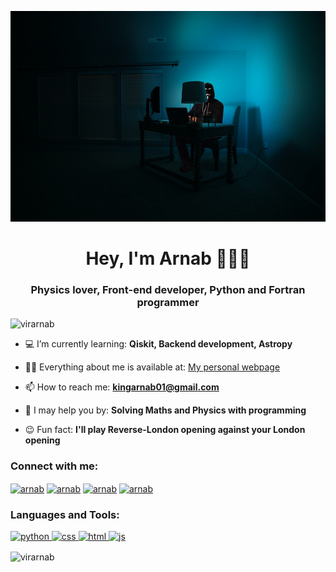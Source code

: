 ![Arnab Chowhan](https://github.com/virarnab/virarnab/blob/master/photo-1562813733-b31f71025d54.jpg?raw=true)

<body>
    <h1 align="center">Hey, I'm Arnab 👋👦🏼</h1>
<h3 align="center">Physics lover, Front-end developer, Python and Fortran programmer</h3>

<p align="left"><img src="https://komarev.com/ghpvc/?username=virarnab" alt="virarnab" /> </p>

- 💻 I’m currently learning: **Qiskit, Backend development, Astropy**

- 👨‍💻 Everything about me is available at: [My personal webpage](https://virarnab.github.io/updated-resume/)

- 📫 How to reach me: **kingarnab01@gmail.com**

- 💬 I may help you by: **Solving Maths and Physics with programming**

- 😉 Fun fact: **I'll play Reverse-London opening against your London opening**

<p align="left">
<h3 align="left">Connect with me:</h3>
<a href="https://twitter.com/arnabchowhan" target="blank"><img align="center" src="https://cdn.jsdelivr.net/npm/simple-icons@3.0.1/icons/twitter.svg" alt="arnab" height="30" width="40" /></a>
<a href="https://www.linkedin.com/in/arnab-chowhan/" target="blank"><img align="center" src="https://cdn.jsdelivr.net/npm/simple-icons@3.0.1/icons/linkedin.svg" alt="arnab" height="30" width="40" /></a>
<a href="https://www.instagram.com/virarnab/" target="blank"><img align="center" src="https://cdn.jsdelivr.net/npm/simple-icons@3.0.1/icons/instagram.svg" alt="arnab" height="30" width="40" /></a>
<a href="https://www.researchgate.net/profile/Arnab_Chowhan" target="blank"><img align="center" src="https://cdn.jsdelivr.net/npm/simple-icons@3.0.1/icons/researchgate.svg" alt="arnab" height="30" width="40" /></a>
</p>

<h3 align="left">Languages and Tools:</h3>
<p align="left"> <a href="https://www.python.org" target="_blank"> <img src="https://cdn.jsdelivr.net/npm/simple-icons@3.0.1/icons/python.svg" alt="python" width="40" height="40"/> </a> <a href="https://developer.mozilla.org/en-US/docs/Web/CSS" target="_blank"> <img src="https://cdn.jsdelivr.net/npm/simple-icons@3.0.1/icons/css3.svg" alt="css" width="40" height="40"/> </a> <a href="https://devdocs.io/html/" target="_blank"> <img src="https://cdn.jsdelivr.net/npm/simple-icons@3.0.1/icons/html5.svg" alt="html" width="40" height="40"/> </a> <a href="https://developer.mozilla.org/en-US/docs/Web/JavaScript" target="_blank"> <img src="https://cdn.jsdelivr.net/npm/simple-icons@3.0.1/icons/javascript.svg" alt="js" width="40" height="40"/> </a></p>

<p><img align="center" src="https://github-readme-stats.vercel.app/api/top-langs/?username=virarnab" alt="virarnab" /></p>
</body>

